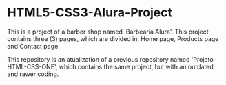 # HTML5-CSS3-Alura-Project

This is a project of a barber shop named 'Barbearia Alura'. This project contains three (3) pages, which are divided in: Home page, Products page and Contact page.

This repository is an atualization of a previous repository named 'Projeto-HTML-CSS-ONE', which contains the same project, but with an outdated and rawer coding.
